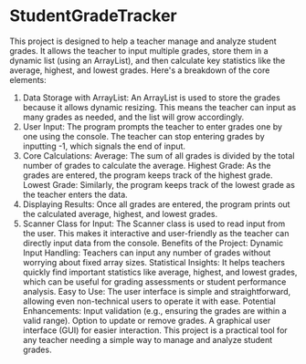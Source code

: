 # StudentGradeTracker


This project is designed to help a teacher manage and analyze student grades. It allows the teacher to input multiple grades, store them in a dynamic list (using an ArrayList), and then calculate key statistics like the average, highest, and lowest grades. Here's a breakdown of the core elements:

1. Data Storage with ArrayList:
An ArrayList is used to store the grades because it allows dynamic resizing. This means the teacher can input as many grades as needed, and the list will grow accordingly.
2. User Input:
The program prompts the teacher to enter grades one by one using the console.
The teacher can stop entering grades by inputting -1, which signals the end of input.
3. Core Calculations:
Average: The sum of all grades is divided by the total number of grades to calculate the average.
Highest Grade: As the grades are entered, the program keeps track of the highest grade.
Lowest Grade: Similarly, the program keeps track of the lowest grade as the teacher enters the data.
4. Displaying Results:
Once all grades are entered, the program prints out the calculated average, highest, and lowest grades.
5. Scanner Class for Input:
The Scanner class is used to read input from the user. This makes it interactive and user-friendly as the teacher can directly input data from the console.
Benefits of the Project:
Dynamic Input Handling: Teachers can input any number of grades without worrying about fixed array sizes.
Statistical Insights: It helps teachers quickly find important statistics like average, highest, and lowest grades, which can be useful for grading assessments or student performance analysis.
Easy to Use: The user interface is simple and straightforward, allowing even non-technical users to operate it with ease.
Potential Enhancements:
Input validation (e.g., ensuring the grades are within a valid range).
Option to update or remove grades.
A graphical user interface (GUI) for easier interaction.
This project is a practical tool for any teacher needing a simple way to manage and analyze student grades.







